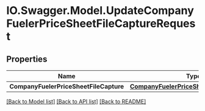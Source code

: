 # IO.Swagger.Model.UpdateCompanyFuelerPriceSheetFileCaptureRequest
## Properties

Name | Type | Description | Notes
------------ | ------------- | ------------- | -------------
**CompanyFuelerPriceSheetFileCapture** | [**CompanyFuelerPriceSheetFileCaptureDTO**](CompanyFuelerPriceSheetFileCaptureDTO.md) |  | 

[[Back to Model list]](../README.md#documentation-for-models) [[Back to API list]](../README.md#documentation-for-api-endpoints) [[Back to README]](../README.md)

